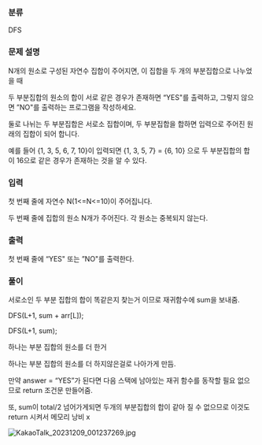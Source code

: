 ### 분류

DFS

### 문제 설명

<p>
N개의 원소로 구성된 자연수 집합이 주어지면, 이 집합을 두 개의 부분집합으로 나누었을 때

두 부분집합의 원소의 합이 서로 같은 경우가 존재하면 “YES"를 출력하고, 그렇지 않으면 ”NO"를 출력하는 프로그램을 작성하세요.

둘로 나뉘는 두 부분집합은 서로소 집합이며, 두 부분집합을 합하면 입력으로 주어진 원래의 집합이 되어 합니다.

예를 들어 {1, 3, 5, 6, 7, 10}이 입력되면 {1, 3, 5, 7} = {6, 10} 으로 두 부분집합의 합이 16으로 같은 경우가 존재하는 것을 알 수 있다.
</p>


### 입력

 <p>첫 번째 줄에 자연수 N(1<=N<=10)이 주어집니다.

두 번째 줄에 집합의 원소 N개가 주어진다. 각 원소는 중복되지 않는다.</p>

### 출력

 <p>첫 번째 줄에 “YES" 또는 ”NO"를 출력한다.</p>

### 풀이 

<p>
서로소인 두 부분 집합의 합이 똑같은지 찾는거 이므로 재귀함수에 sum을 보내줌.

DFS(L+1, sum + arr[L]);

DFS(L+1, sum);

하나는 부분 집합의 원소를 더 한거

하나는 부분 집합의 원소를 더 하지않은걸로 나아가게 만듬.

만약 answer = “YES”가 된다면 다음 스택에 남아있는 재귀 함수를 동작할 필요 없으므로 return 조건문 만들어줌.

또, sum이 total/2 넘어가게되면 두개의 부분집합의 합이 같아 질 수 없으므로 이것도 return 시켜서 메모리 낭비 x

![KakaoTalk_20231209_001237269.jpg](https://prod-files-secure.s3.us-west-2.amazonaws.com/f588df76-b460-41f2-b5ce-32ee2b9359a2/c9be41d9-2b91-416b-b67b-9e4cd03244a0/KakaoTalk_20231209_001237269.jpg)
</p>

